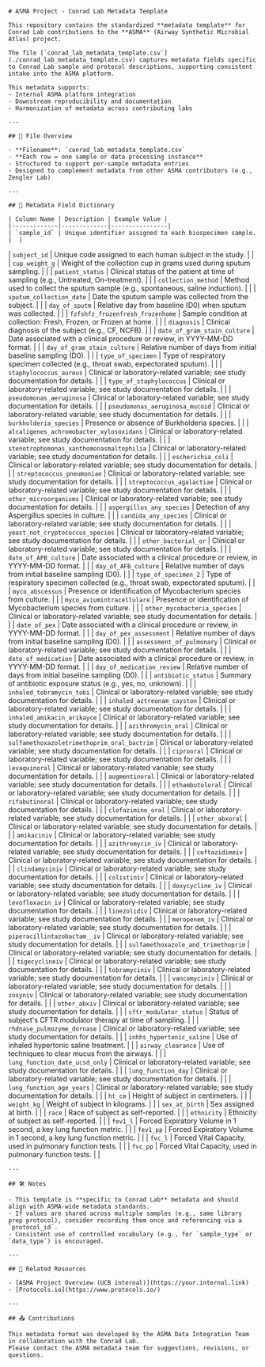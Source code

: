 
    # ASMA Project - Conrad Lab Metadata Template

    This repository contains the standardized **metadata template** for Conrad Lab contributions to the **ASMA** (Airway Synthetic Microbial Atlas) project.

    The file [`conrad_lab_metadata_template.csv`](./conrad_lab_metadata_template.csv) captures metadata fields specific to Conrad Lab sample and protocol descriptions, supporting consistent intake into the ASMA platform.

    This metadata supports:
    - Internal ASMA platform integration
    - Downstream reproducibility and documentation
    - Harmonization of metadata across contributing labs

    ---

    ## 📁 File Overview

    - **Filename**: `conrad_lab_metadata_template.csv`
    - **Each row = one sample or data processing instance**
    - Structured to support per-sample metadata entries
    - Designed to complement metadata from other ASMA contributors (e.g., Zengler Lab)

    ---

    ## 🧬 Metadata Field Dictionary

    | Column Name | Description | Example Value |
    |-------------|-------------|----------------|
    | `sample_id` | Unique identifier assigned to each biospecimen sample. |  |
| `subject_id` | Unique code assigned to each human subject in the study. |  |
| `cup_weight_g` | Weight of the collection cup in grams used during sputum sampling. |  |
| `patient_status` | Clinical status of the patient at time of sampling (e.g., Untreated, On-treatment). |  |
| `collection_method` | Method used to collect the sputum sample (e.g., spontaneous, saline induction). |  |
| `sputum_collection_date` | Date the sputum sample was collected from the subject. |  |
| `day_of_sputm` | Relative day from baseline (D0) when sputum was collected. |  |
| `fzfshfz_frozenfresh_frozenhome` | Sample condition at collection: Fresh, Frozen, or Frozen at home. |  |
| `diagnosis` | Clinical diagnosis of the subject (e.g., CF, NCFB). |  |
| `date_of_gram_stain_culture` | Date associated with a clinical procedure or review, in YYYY-MM-DD format. |  |
| `day_of_gram_stain_culture` | Relative number of days from initial baseline sampling (D0). |  |
| `type_of_specimen` | Type of respiratory specimen collected (e.g., throat swab, expectorated sputum). |  |
| `staphylococcus_aureus` | Clinical or laboratory-related variable; see study documentation for details. |  |
| `type_of_staphylococcus` | Clinical or laboratory-related variable; see study documentation for details. |  |
| `pseudomonas_aeruginosa` | Clinical or laboratory-related variable; see study documentation for details. |  |
| `pseudomonas_aeruginosa_mucoid` | Clinical or laboratory-related variable; see study documentation for details. |  |
| `burkholderia_species` | Presence or absence of Burkholderia species. |  |
| `alcaligenes_achromobacter_xylosoxidans` | Clinical or laboratory-related variable; see study documentation for details. |  |
| `stenotrophomonas_xanthomonasmaltophilia` | Clinical or laboratory-related variable; see study documentation for details. |  |
| `escherichia_coli` | Clinical or laboratory-related variable; see study documentation for details. |  |
| `streptococcus_pneumoniae` | Clinical or laboratory-related variable; see study documentation for details. |  |
| `streptococcus_agalactiae` | Clinical or laboratory-related variable; see study documentation for details. |  |
| `other_microorganisms` | Clinical or laboratory-related variable; see study documentation for details. |  |
| `aspergillus_any_species` | Detection of any Aspergillus species in culture. |  |
| `candida_any_species` | Clinical or laboratory-related variable; see study documentation for details. |  |
| `yeast_not_cryptococcus_species` | Clinical or laboratory-related variable; see study documentation for details. |  |
| `other_bacterial_or` | Clinical or laboratory-related variable; see study documentation for details. |  |
| `date_of_AFB_culture` | Date associated with a clinical procedure or review, in YYYY-MM-DD format. |  |
| `day_of_AFB_culture` | Relative number of days from initial baseline sampling (D0). |  |
| `type_of_specimen_2` | Type of respiratory specimen collected (e.g., throat swab, expectorated sputum). |  |
| `myco_abscessus` | Presence or identification of Mycobacterium species from culture. |  |
| `myco_aviumintracellulare` | Presence or identification of Mycobacterium species from culture. |  |
| `other_mycobacteria_species` | Clinical or laboratory-related variable; see study documentation for details. |  |
| `date_of_pex` | Date associated with a clinical procedure or review, in YYYY-MM-DD format. |  |
| `day_of_pex_assessment` | Relative number of days from initial baseline sampling (D0). |  |
| `assessment_of_pulmonary` | Clinical or laboratory-related variable; see study documentation for details. |  |
| `date_of_medication` | Date associated with a clinical procedure or review, in YYYY-MM-DD format. |  |
| `day_of_medication_review` | Relative number of days from initial baseline sampling (D0). |  |
| `antibiotic_status` | Summary of antibiotic exposure status (e.g., yes, no, unknown). |  |
| `inhaled_tobramycin_tobi` | Clinical or laboratory-related variable; see study documentation for details. |  |
| `inhaled_aztreonam_cayston` | Clinical or laboratory-related variable; see study documentation for details. |  |
| `inhaled_amikacin_arikayce` | Clinical or laboratory-related variable; see study documentation for details. |  |
| `azithromycin_oral` | Clinical or laboratory-related variable; see study documentation for details. |  |
| `sulfamethoxazoletrimethoprim_oral_bactrim` | Clinical or laboratory-related variable; see study documentation for details. |  |
| `ciprooral` | Clinical or laboratory-related variable; see study documentation for details. |  |
| `levaquinoral` | Clinical or laboratory-related variable; see study documentation for details. |  |
| `augmentinoral` | Clinical or laboratory-related variable; see study documentation for details. |  |
| `ethambutoloral` | Clinical or laboratory-related variable; see study documentation for details. |  |
| `rifabutinoral` | Clinical or laboratory-related variable; see study documentation for details. |  |
| `clofazimine_oral` | Clinical or laboratory-related variable; see study documentation for details. |  |
| `other_abxoral` | Clinical or laboratory-related variable; see study documentation for details. |  |
| `amikaciniv` | Clinical or laboratory-related variable; see study documentation for details. |  |
| `azithromycin_iv` | Clinical or laboratory-related variable; see study documentation for details. |  |
| `ceftazidimeiv` | Clinical or laboratory-related variable; see study documentation for details. |  |
| `clindamyciniv` | Clinical or laboratory-related variable; see study documentation for details. |  |
| `colistiniv` | Clinical or laboratory-related variable; see study documentation for details. |  |
| `doxycycline_iv` | Clinical or laboratory-related variable; see study documentation for details. |  |
| `levofloxacin_iv` | Clinical or laboratory-related variable; see study documentation for details. |  |
| `linezolidiv` | Clinical or laboratory-related variable; see study documentation for details. |  |
| `meropenem_iv` | Clinical or laboratory-related variable; see study documentation for details. |  |
| `piperacillintazobactam__iv` | Clinical or laboratory-related variable; see study documentation for details. |  |
| `sulfamethoxazole_and_trimethoprim` | Clinical or laboratory-related variable; see study documentation for details. |  |
| `tigecyclineiv` | Clinical or laboratory-related variable; see study documentation for details. |  |
| `tobramyciniv` | Clinical or laboratory-related variable; see study documentation for details. |  |
| `vancomyciniv` | Clinical or laboratory-related variable; see study documentation for details. |  |
| `zosyniv` | Clinical or laboratory-related variable; see study documentation for details. |  |
| `other_abxiv` | Clinical or laboratory-related variable; see study documentation for details. |  |
| `cftr_modulator_status` | Status of subject's CFTR modulator therapy at time of sampling. |  |
| `rhdnase_pulmozyme_dornase` | Clinical or laboratory-related variable; see study documentation for details. |  |
| `inhhs_hypertonic_saline` | Use of inhaled hypertonic saline treatment. |  |
| `airway_clearance` | Use of techniques to clear mucus from the airways. |  |
| `lung_function_date_ucsd_only` | Clinical or laboratory-related variable; see study documentation for details. |  |
| `lung_function_day` | Clinical or laboratory-related variable; see study documentation for details. |  |
| `lung_function_age_years` | Clinical or laboratory-related variable; see study documentation for details. |  |
| `ht_cm` | Height of subject in centimeters. |  |
| `weight_kg` | Weight of subject in kilograms. |  |
| `sex_at_birth` | Sex assigned at birth. |  |
| `race` | Race of subject as self-reported. |  |
| `ethnicity` | Ethnicity of subject as self-reported. |  |
| `fev1_l` | Forced Expiratory Volume in 1 second, a key lung function metric. |  |
| `fev1_pp` | Forced Expiratory Volume in 1 second, a key lung function metric. |  |
| `fvc_l` | Forced Vital Capacity, used in pulmonary function tests. |  |
| `fvc_pp` | Forced Vital Capacity, used in pulmonary function tests. |  |

    ---

    ## 🛠️ Notes

    - This template is **specific to Conrad Lab** metadata and should align with ASMA-wide metadata standards.
    - If values are shared across multiple samples (e.g., same library prep protocol), consider recording them once and referencing via a `protocol_id`.
    - Consistent use of controlled vocabulary (e.g., for `sample_type` or `data_type`) is encouraged.

    ---

    ## 🔗 Related Resources

    - [ASMA Project Overview (UCB internal)](https://your.internal.link)
    - [Protocols.io](https://www.protocols.io/)

    ---

    ## 📤 Contributions

    This metadata format was developed by the ASMA Data Integration Team in collaboration with the Conrad Lab.  
    Please contact the ASMA metadata team for suggestions, revisions, or questions.
